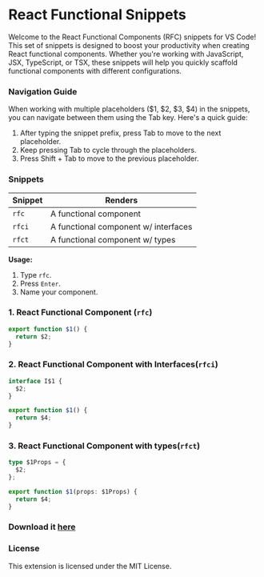 # React Functional Snippets

Welcome to the React Functional Components (RFC) snippets for VS Code! This set of snippets is designed to boost your productivity when creating React functional components. Whether you're working with JavaScript, JSX, TypeScript, or TSX, these snippets will help you quickly scaffold functional components with different configurations.

### Navigation Guide

When working with multiple placeholders ($1, $2, $3, $4) in the snippets, you can navigate between them using the Tab key. Here's a quick guide:

1. After typing the snippet prefix, press Tab to move to the next placeholder.
2. Keep pressing Tab to cycle through the placeholders.
3. Press Shift + Tab to move to the previous placeholder.

### Snippets

| **Snippet** | **Renders**                          |
| ----------- | ------------------------------------ |
| `rfc`       | A functional component               |
| `rfci`      | A functional component w/ interfaces |
| `rfct`      | A functional component w/ types      |

**Usage:**

1. Type `rfc`.
2. Press `Enter`.
3. Name your component.

### 1. React Functional Component (`rfc`)

```typescript
export function $1() {
  return $2;
}
```

### 2. React Functional Component with Interfaces(`rfci`)

```typescript
interface I$1 {
  $2;
}

export function $1() {
  return $4;
}
```

### 3. React Functional Component with types(`rfct`)

```typescript
type $1Props = {
  $2;
};

export function $1(props: $1Props) {
  return $4;
}
```

### Download it [here](https://marketplace.visualstudio.com/items?itemName=Lukeskw.ReactFunctionalSnippetForVSCODE)

### License

This extension is licensed under the MIT License.
